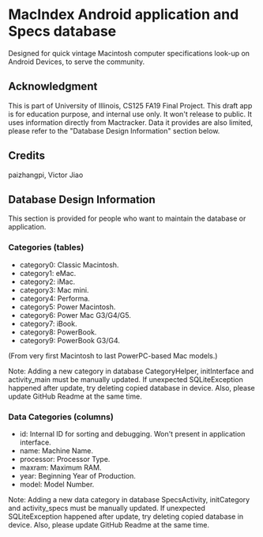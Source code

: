 # MacIndex Android application and Specs database

Designed for quick vintage Macintosh computer specifications look-up on Android Devices, to serve the community.

## Acknowledgment

This is part of University of Illinois, CS125 FA19 Final Project. This draft app is for education purpose, and internal use only. It won't release to public. It uses information directly from Mactracker. Data it provides are also limited, please refer to the "Database Design Information" section below.

## Credits
paizhangpi, Victor Jiao

## Database Design Information

This section is provided for people who want to maintain the database or application.

### Categories (tables)
- category0: Classic Macintosh.
- category1: eMac.
- category2: iMac.
- category3: Mac mini.
- category4: Performa.
- category5: Power Macintosh.
- category6: Power Mac G3/G4/G5.
- category7: iBook.
- category8: PowerBook.
- category9: PowerBook G3/G4.

(From very first Macintosh to last PowerPC-based Mac models.)

Note: Adding a new category in database
CategoryHelper, initInterface and activity_main must be manually updated.
If unexpected SQLiteException happened after update, try deleting copied database in device.
Also, please update GitHub Readme at the same time.

### Data Categories (columns)

- id: Internal ID for sorting and debugging. Won't present in application interface.
- name: Machine Name.
- processor: Processor Type.
- maxram: Maximum RAM.
- year: Beginning Year of Production.
- model: Model Number.

Note: Adding a new data category in database
SpecsActivity, initCategory and activity_specs must be manually updated.
If unexpected SQLiteException happened after update, try deleting copied database in device.
Also, please update GitHub Readme at the same time.
